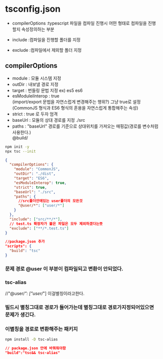 # tsconfig.json

- compilerOptions :typescript 파일을 컴파일 진행시
  어떤 형태로 컴파일을 진행할지 속성정의하는 부분

- include :컴파일을 진행할 폴더를 지정
- exclude :컴파일에서 제외할 폴더 지정

## compilerOptions

- module : 모듈 시스템 지정
- outDir : 내보낼 경로 지정
- target : 번들링 문법 지정 ex) es5 es6
- esModuleiInterop : true <br>(import/export 문법을 자연스럽게 변경해주는 행위?) 그냥 true로 설정
  (CommonJS 형식과 ES6 형식의 혼용을 자연스럽게 통합해주는 속성)
- strict : true 로 두자 엄격
- baseUrl : 모듈의 상대 경로를 지정 ./src
- paths : "baseUrl" 경로를 기준으로 상대위치를 가져오는 매핑값(경로를 변수처럼 사용한다.)<br>
  @build/

```sh
npm init -y
npx tsc --init
```

```json
{
  "compilerOptions": {
    "module": "CommonJS",
    "outDir": "./dist",
    "target": "ES6",
    "esModuleInterop": true,
    "strict": true,
    "baseUrl": "./src",
    "paths": {
      //src폴더안에있는 user폴더의 모든것
      "@user/*": ["user/*"]
    }
  },
  "include": ["src/**/*"],
  // test.ts 확장자가 붙은 파일은 모두 제외하겠다는뜻
  "exclude": ["**/*.test.ts"]
}
```

```json
//package.json 추가
"scripts": {
  "build": "tsc"
}

```

### 문제 경로 @user 이 부분이 컴파일되고 변환이 안되었다.

### tsc-alias

//"@user/_": ["user/_"] 이걸별칭이라고한다.

### 빌드시 별칭그대로 경로가 들어가는데 별칭그대로 경로가지정되어있으면 문제가 생긴다.

### 이별칭을 경로로 변환해주는 패키지

```sh
npm install -D tsc-alias
```

```json
// package.json 안에 바꿔줘야함
"build":"tsc&& tsc-alias"
```
